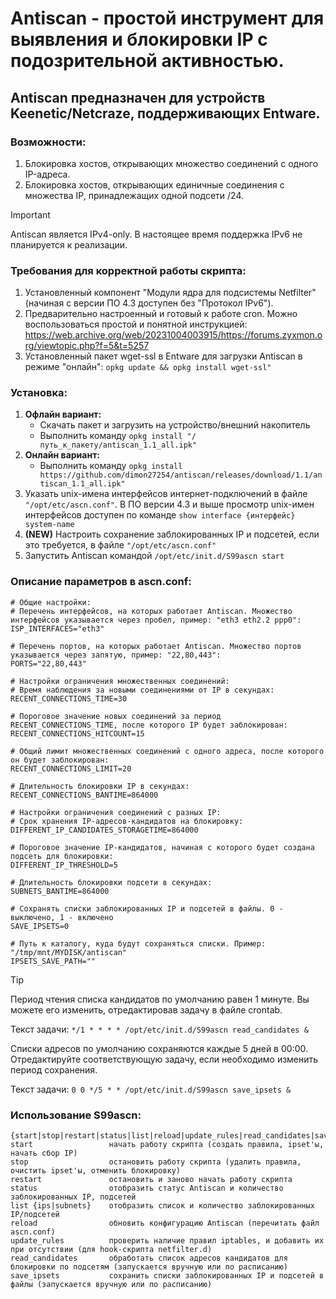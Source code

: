 # Antiscan - простой инструмент для выявления и блокировки IP с подозрительной активностью.

## Antiscan предназначен для устройств Keenetic/Netcraze, поддерживающих Entware.

### Возможности:
1) Блокировка хостов, открывающих множество соединений с одного IP-адреса.
2) Блокировка хостов, открывающих единичные соединения с множества IP, принадлежащих одной подсети /24.

> [!IMPORTANT]
> Antiscan является IPv4-only. В настоящее время поддержка IPv6 не планируется к реализации.

### Требования для корректной работы скрипта:
1. Установленный компонент "Модули ядра для подсистемы Netfilter" (начиная с версии ПО 4.3 доступен без "Протокол IPv6").
2. Предварительно настроенный и готовый к работе cron. Можно воспользоваться простой и понятной инструкцией: https://web.archive.org/web/20231004003915/https://forums.zyxmon.org/viewtopic.php?f=5&t=5257
3. Установленный пакет wget-ssl в Entware для загрузки Antiscan в режиме "онлайн": `opkg update && opkg install wget-ssl"`

### Установка:
1. **Офлайн вариант:**
	- Скачать пакет и загрузить на устройство/внешний накопитель
	- Выполнить команду `opkg install "/путь_к_пакету/antiscan_1.1_all.ipk"`
2. **Онлайн вариант:**
	- Выполнить команду `opkg install https://github.com/dimon27254/antiscan/releases/download/1.1/antiscan_1.1_all.ipk"`
3. Указать unix-имена интерфейсов интернет-подключений в файле `"/opt/etc/ascn.conf"`. В ПО версии 4.3 и выше просмотр unix-имен интерфейсов доступен по команде `show interface {интерфейс} system-name`
4. **(NEW)** Настроить сохранение заблокированных IP и подсетей, если это требуется, в файле `"/opt/etc/ascn.conf"`
5. Запустить Antiscan командой `/opt/etc/init.d/S99ascn start`

### Описание параметров в ascn.conf:
```
# Общие настройки:
# Перечень интерфейсов, на которых работает Antiscan. Множество интерфейсов указывается через пробел, пример: "eth3 eth2.2 ppp0":
ISP_INTERFACES="eth3" 

# Перечень портов, на которых работает Antiscan. Множество портов указывается через запятую, пример: "22,80,443":
PORTS="22,80,443"

# Настройки ограничения множественных соединений:
# Время наблюдения за новыми соединениями от IP в секундах:
RECENT_CONNECTIONS_TIME=30 

# Пороговое значение новых соединений за период RECENT_CONNECTIONS_TIME, после которого IP будет заблокирован:
RECENT_CONNECTIONS_HITCOUNT=15    

# Общий лимит множественных соединений с одного адреса, после которого он будет заблокирован:
RECENT_CONNECTIONS_LIMIT=20 

# Длительность блокировки IP в секундах:     
RECENT_CONNECTIONS_BANTIME=864000   

# Настройки ограничения соединений с разных IP:
# Срок хранения IP-адресов-кандидатов на блокировку:
DIFFERENT_IP_CANDIDATES_STORAGETIME=864000

# Пороговое значение IP-кандидатов, начиная с которого будет создана подсеть для блокировки:
DIFFERENT_IP_THRESHOLD=5

# Длительность блокировки подсети в секундах:
SUBNETS_BANTIME=864000

# Сохранять списки заблокированных IP и подсетей в файлы. 0 - выключено, 1 - включено
SAVE_IPSETS=0

# Путь к каталогу, куда будут сохраняться списки. Пример: "/tmp/mnt/MYDISK/antiscan"
IPSETS_SAVE_PATH=""
```
> [!TIP]
> Период чтения списка кандидатов по умолчанию равен 1 минуте. Вы можете его изменить, отредактировав задачу в файле crontab.
> 
> Текст задачи: `*/1 * * * * /opt/etc/init.d/S99ascn read_candidates &`
>
> Списки адресов по умолчанию сохраняются каждые 5 дней в 00:00. Отредактируйте соответствующую задачу, если необходимо изменить период сохранения.
>
> Текст задачи: `0 0 */5 * * /opt/etc/init.d/S99ascn save_ipsets &`

### Использование S99ascn:
```
{start|stop|restart|status|list|reload|update_rules|read_candidates|save_ipsets}
start                 начать работу скрипта (создать правила, ipset'ы, начать сбор IP)
stop                  остановить работу скрипта (удалить правила, очистить ipset'ы, отменить блокировку)
restart               остановить и заново начать работу скрипта
status                отобразить статус Antiscan и количество заблокированных IP, подсетей
list {ips|subnets}    отобразить список и количество заблокированных IP/подсетей
reload                обновить конфигурацию Antiscan (перечитать файл ascn.conf)
update_rules          проверить наличие правил iptables, и добавить их при отсутствии (для hook-скрипта netfilter.d)
read_candidates       обработать список адресов кандидатов для блокировки по подсетям (запускается вручную или по расписанию)
save_ipsets           сохранить списки заблокированных IP и подсетей в файлы (запускается вручную или по расписанию)
```
